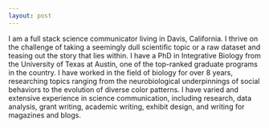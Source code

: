 ```yaml
---
layout: post
---
```


I am a full stack science communicator living in Davis, California. I thrive on the challenge of taking a seemingly dull scientific topic or a raw dataset and teasing out the story that lies within. I have a PhD in Integrative Biology from the University of Texas at Austin, one of the top-ranked graduate programs in the country. I have worked in the field of biology for over 8 years, researching topics ranging from the neurobiological underpinnings of social behaviors to the evolution of diverse color patterns. I have varied and extensive experience in science communication, including research, data analysis, grant writing, academic writing, exhibit design, and writing for magazines and blogs.
